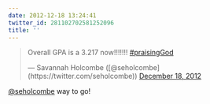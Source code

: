 ```yaml
---
date: 2012-12-18 13:24:41
twitter_id: 281102702581252096
title: ''
---
```


<blockquote class="twitter-tweet"><p lang="en" dir="ltr">Overall GPA is a 3.217 now!!!!!!! <a href="https://twitter.com/hashtag/praisingGod?src=hash&amp;ref_src=twsrc%5Etfw">#praisingGod</a></p>&mdash; Savannah Holcombe ([@seholcombe](https://twitter.com/seholcombe)) <a href="https://twitter.com/seholcombe/status/281085836483772417?ref_src=twsrc%5Etfw">December 18, 2012</a></blockquote>
<script async src="https://platform.twitter.com/widgets.js" charset="utf-8"></script>

[@seholcombe](https://twitter.com/seholcombe) way to go!
